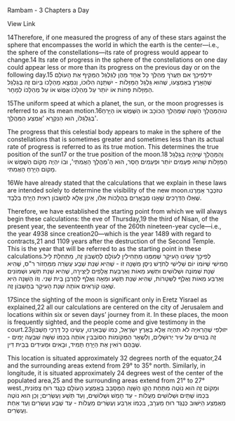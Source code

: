 Rambam - 3 Chapters a Day

View Link

14Therefore, if one measured the progress of any of these stars against the sphere that encompasses the world in which the earth is the center—i.e., the sphere of the constellations—its rate of progress would appear to change.14 Its rate of progress in the sphere of the constellations on one day could appear less or more than its progress on the previous day or on the following day.15 ידלְפִיכָךְ אִם תַּעֲרֹךְ מַהַלַךְ כָּל אֶחָד מֵהֶן לַגַּלְגַּל הַמַּקִּיף אֶת הָעוֹלָם שֶׁהָאָרֶץ בְּאֶמְצָעוֹ, שֶׁהוּא גַּלְגַּל הַמַּזָּלוֹת - יִשְׁתַּנֶּה הִלּוּכוֹ, וְנִמְצָא מַהַלָכוֹ בְּיוֹם זֶה בְּגַלְגַּל הַמַּזָּלוֹת פָּחוֹת אוֹ יוֹתֵר עַל מַהַלָכוֹ אֶמֶשׁ אוֹ עַל מַהַלָכוֹ לְמָחָר.

15The uniform speed at which a planet, the sun, or the moon progresses is referred to as its mean motion.16טוהַמַּהֲלָךְ הַשָּׁוֶה שֶׁמְּהַלֵךְ הַכּוֹכָב אוֹ הַשֶּׁמֶשׁ אוֹ הַיָּרֵחַ בְּגַלְגַּלּוֹ, הוּא הַנִּקְרָא 'אֶמְצַע הַמַּהֲלָךְ'.

The progress that this celestial body appears to make in the sphere of the constellations that is sometimes greater and sometimes less than its actual rate of progress is referred to as its true motion. This determines the true position of the sun17 or the true position of the moon.18 וְהַמַּהֲלָךְ שֶׁיִּהְיֶה בְּגַלְגַּל הַמַּזָּלוֹת שֶׁהוּא פְּעָמִים יוֹתֵר וּפְעָמִים חָסֵר, הוּא הַ'מַּהֲלָךְ הָאֲמִתִּי', וּבוֹ יִהְיֶה מָקוֹם הַשֶּׁמֶשׁ אוֹ מָקוֹם הַיָּרֵחַ הָאֲמִתִּי.

16We have already stated that the calculations that we explain in these laws are intended solely to determine the visibility of the new moon.טזכְּבָר אָמַרְנוּ שֶׁאֵלּוּ הַדְּרָכִים שֶׁאָנוּ מְבָאֲרִים בַּהֲלָכוֹת אֵלּוּ, אֵינָן אֶלָא לְחֶשְׁבּוֹן רְאִיַּת הַיָּרֵחַ בִּלְבָד.

Therefore, we have established the starting point from which we will always begin these calculations: the eve of Thursday,19 the third of Nisan, of the present year, the seventeenth year of the 260th nineteen-year cycle—i.e., the year 4938 since creation20—which is the year 1489 with regard to contracts,21 and 1109 years after the destruction of the Second Temple. This is the year that will be referred to as the starting point in these calculations.לְפִיכָךְ עָשִׂינוּ הָעִיקָר שֶׁמִּמֶּנּוּ מַתְחִילִין לְעוֹלָם לְחֶשְׁבּוֹן זֶה, מִתְּחִלַּת לֵיל חֲמִישִׁי שֶׁיּוֹמוֹ יוֹם שְׁלִישִׁי לְחֹדֶשׁ נִיסָן מִשָּׁנָה זוֹ - שֶׁהִיא שְׁנַת שְׁבַע עֶשְׂרֵה מִמַּחְזוֹר ר"ס, שֶׁהִיא שְׁנַת שְׁמוֹנֶה וּשְׁלוֹשִׁים וּתְשַׁע מֵאוֹת וְאַרְבַּעַת אֲלָפִים לַיְּצִירָה, שֶׁהִיא שְׁנַת תֵּשַׁע וּשְׁמוֹנִים וְאַרְבַּע מֵאוֹת וְאֶלֶף לַשְּׁטָרוֹת, שֶׁהִיא שְׁנַת תֵּשַׁע וּמֵאָה וְאֶלֶף לְחֻרְבַּן בַּיִת שֵׁנִי. וְזוֹ הַשָּׁנָה הִיא שֶׁאָנוּ קוֹרְאִים אוֹתָהּ שְׁנַת הָעִיקָר בְּחֶשְׁבּוֹן זֶה.

17Since the sighting of the moon is significant only in Eretz Yisrael as explained,22 all our calculations are centered on the city of Jerusalem and locations within six or seven days’ journey from it. In these places, the moon is frequently sighted, and the people come and give testimony in the court.23יזוּלְפִי שֶׁהָרְאִיָּה לֹא תִהְיֶה אֶלָא בְּאֶרֶץ יִשְׂרָאֵל, כְּמוֹ שֶׁבֵּאַרְנוּ, עָשִׂינוּ כָּל דַּרְכֵי חֶשְׁבּוֹן זֶה בְּנוּיִים עַל עִיר יְרוּשָׁלַיִם, וְלִשְׁאָר הַמְּקוֹמוֹת הַסּוֹבְבִין אוֹתָהּ בִּכְמוֹ שִׁשָּׁה שִׁבְעָה יָמִים - שֶׁבָּהֶם רוֹאִין אֶת הַיָּרֵחַ תָּמִיד, וּבָאִים וּמְעִידִים בְּבֵית דִּין.

This location is situated approximately 32 degrees north of the equator,24 and the surrounding areas extend from 29° to 35° north. Similarly, in longitude, it is situated approximately 24 degrees west of the center of the populated area,25 and the surrounding areas extend from 21° to 27° west.וּמָקוֹם זֶה הוּא נוֹטֶה מִתַּחַת הַקַּו הַשָּׁוֶה הַמְּסַבֵּב בְּאֶמְצַע הָעוֹלָם כְּנֶגֶד רוּחַ צְפוֹנִית, בִּכְמוֹ שְׁתַּיִם וּשְׁלוֹשִׁים מַעֲלוֹת - עַד חָמֵשׁ וּשְׁלוֹשִׁים, וְעַד תֵּשַׁע וְעֶשְׂרִים; וְכֵן הוּא נוֹטֶה מֵאֶמְצַע הַיִּשּׁוּב כְּנֶגֶד רוּחַ מַעְרָב, בִּכְמוֹ אַרְבַּע וְעֶשְׂרִים מַעֲלוֹת - עַד שֶׁבַע וְעֶשְׂרִים וְעַד אַחַת וְעֶשְׂרִים.